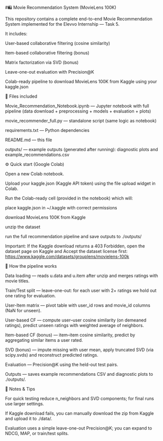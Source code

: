 #🛍️ Movie Recommendation System (MovieLens 100K)

This repository contains a complete end-to-end Movie Recommendation System implemented for the Elevvo Internship — Task 5.

It includes:

User-based collaborative filtering (cosine similarity)

Item-based collaborative filtering (bonus)

Matrix factorization via SVD (bonus)

Leave-one-out evaluation with Precision@K

Colab-ready pipeline to download MovieLens 100K from Kaggle using your kaggle.json

🔗 Files included

Movie_Recommendation_Notebook.ipynb — Jupyter notebook with full pipeline (data download + preprocessing + models + evaluation + plots)

movie_recommender_full.py — standalone script (same logic as notebook)

requirements.txt — Python dependencies

README.md — this file

outputs/ — example outputs (generated after running): diagnostic plots and example_recommendations.csv

⚙️ Quick start (Google Colab)

Open a new Colab notebook.

Upload your kaggle.json (Kaggle API token) using the file upload widget in Colab.

Run the Colab-ready cell (provided in the notebook) which will:

place kaggle.json in ~/.kaggle with correct permissions

download MovieLens 100K from Kaggle

unzip the dataset

run the full recommendation pipeline and save outputs to ./outputs/

Important: If the Kaggle download returns a 403 Forbidden, open the dataset page on Kaggle and Accept the dataset license first:
https://www.kaggle.com/datasets/grouplens/movielens-100k

🧩 How the pipeline works

Data loading — reads u.data and u.item after unzip and merges ratings with movie titles.

Train/Test split — leave-one-out: for each user with 2+ ratings we hold out one rating for evaluation.

User-Item matrix — pivot table with user_id rows and movie_id columns (NaN for unseen).

User-based CF — compute user–user cosine similarity (on demeaned ratings), predict unseen ratings with weighted average of neighbors.

Item-based CF (bonus) — item–item cosine similarity, predict by aggregating similar items a user rated.

SVD (bonus) — impute missing with user mean, apply truncated SVD (via scipy.svds) and reconstruct predicted ratings.

Evaluation — Precision@K using the held-out test pairs.

Outputs — saves example recommendations CSV and diagnostic plots to ./outputs/.


📌 Notes & Tips

For quick testing reduce n_neighbors and SVD components; for final runs use larger settings.

If Kaggle download fails, you can manually download the zip from Kaggle and upload it to ./data/.

Evaluation uses a simple leave-one-out Precision@K; you can expand to NDCG, MAP, or train/test splits.
